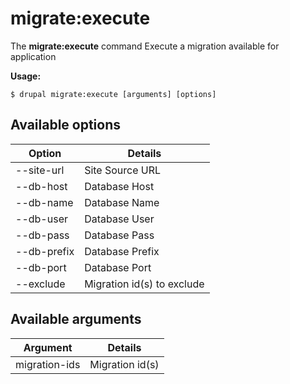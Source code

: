# migrate:execute
The **migrate:execute** command Execute a migration available for application

**Usage:**
```
$ drupal migrate:execute [arguments] [options] 
```

## Available options
Option | Details
-------|-------------
--site-url | Site Source URL
--db-host | Database Host
--db-name | Database Name
--db-user | Database User
--db-pass | Database Pass
--db-prefix | Database Prefix
--db-port | Database Port
--exclude | Migration id(s) to exclude

## Available arguments
Argument | Details
---------|-------------
migration-ids | Migration id(s)
